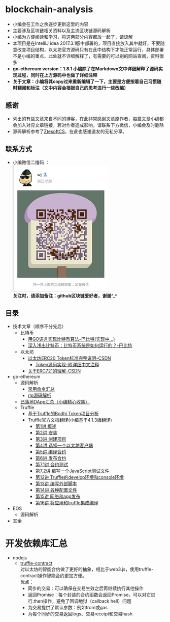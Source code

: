 # blockchain-analysis
* 小编会在工作之余逐步更新这里的内容
* 主要涉及区块链相关资料以及主流区块链源码解析
* 小编为方便阅读和学习，将这两部分内容都放一起了，请谅解 
* 本项目是在IntelliJ idea 2017.3.1版中部署的，项目直接放入其中就好，不要随意改变项目结构，以太坊官方源码只有在此中结构下才能正常运行，具体部署不是小编的重点，此处就不详细解释了，有需要的可以别的网站查阅，资料很多
* **go-ethereum version：1.8.1 小编除了在Markdown文中详细解释了源码实现过程，同时在上方源码中也做了详细注释**  
* **关于文章：小编将其copy过来重新编辑了一下，主要是方便按着自己习惯随时翻阅和标注（文中内容会根据自己的思考进行一些改编）**
## 感谢 
* 列出的有些文章来自不同的博客，在此非常感谢文章原作者，每篇文章小编都会加入对应文章链接，若对作者造成影响，请联系下方微信，小编会及时删除
* 源码解析参考了[ZtesoftCS](https://github.com/ZtesoftCS/go-ethereum-code-analysis)，在此也感谢道友的无私分享。
## 联系方式
* 小编微信二维码 ：  
 ![image](/doc/img/my_wechat.png)  
 **关注时，请添加备注：github区块链爱好者，谢谢^_^**     
## 目录
- 技术文章（顺序不分先后） 
    - 比特币
        - [用GO语言实现比特币算法-巴比特(实现中...)](/doc/article/用GO语言实现比特币算法.md) 
        - [深入浅出比特币：比特币系统是如何运行的？-巴比特](/doc/article/深入浅出比特币：比特币系统是如何运行的？.md)
    - 以太坊  
        - [以太坊ERC20 Token标准完整说明-CSDN](/doc/article/以太坊ERC20_Token标准完整说明.md)
            - [Token源码实现-附详细中文注释](/block_chain/contact/Fan.sol)  
        - [关于ERC721的理解-CSDN](/doc/article/关于ERC721的理解.md)
- go-ethereum
    - 源码解析  
        - [常用命令汇总](/doc/command)
        - [rlp源码解析](/doc/eth_src_analysis/rlp源码解析.md)  
    - [已落地DApp汇总（小编精心收集）](/doc/DApp)
    - Truffle
        - [基于Truffle的Bodhi Token项目分析](/doc/truffle/bodhi)
        - Truffle官方文档翻译(小编基于4.1.3版翻译)
            - [第1讲 概述](/doc/truffle/doc/第1讲_概述.md)  
            - [第2讲 安装](/doc/truffle/doc/第2讲_安装.md) 
            - [第3讲 创建项目](/doc/truffle/doc/第3讲_创建项目.md)
            - [第4讲 选择一个以太坊客户端](/doc/truffle/doc/第4讲_选择一个以太坊客户端.md)
            - [第5讲 编译合约](/doc/truffle/doc/第5讲_编译合约.md)
            - [第6讲 发布合约](/doc/truffle/doc/第6讲_合约发布.md)
            - [第7.1讲 合约测试](/doc/truffle/doc/第7.1讲_合约测试.md)
            - [第7.2讲 编写一个JavaScript测试文件](/doc/truffle/doc/第7.2讲_编写一个JavaScript测试文件.md)
            - [第12讲 Truffle的develop环境和console环境](/doc/truffle/doc/第12讲_Truffle的develop环境和console环境.md)
            - [第13讲 编写外部脚本](/doc/truffle/doc/第13讲_编写外部脚本.md)
            - [第14讲 各种配置文件](/doc/truffle/doc/第14讲_各种配置文件.md)
            - [第15讲 网络和app发布](/doc/truffle/doc/第15讲_网络和app发布.md)  
            - [第16讲 将应用和truffle集成编译](/doc/truffle/doc/第16讲_将应用和truffle集成编译.md)   
- EOS
    - 源码解析
- 其余

# 开发依赖库汇总  
* nodejs  
    * [truffle-contract](https://github.com/trufflesuite/truffle-contract)  
    对以太坊的智能合约做了更好的抽象，相比于web3.js，使用truffle-contract操作智能合约更加方便。  
    优点：  
        * 同步的交易：可以确保在交易生效之后再继续执行其他操作  
        * 返回Promise：每个封装的合约函数会返回Promise，可以对它进行.then操作，避免了回调地狱（callback hell）问题
        * 为交易提供了默认参数：例如from或gas
        * 为每个同步的交易返回logs、交易receipt和交易hash